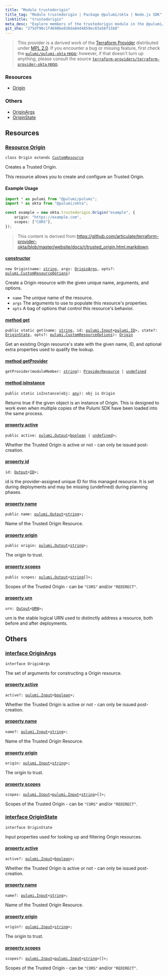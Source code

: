 ```yaml
---
title: "Module trustedorigin"
title_tag: "Module trustedorigin | Package @pulumi/okta | Node.js SDK"
linktitle: "trustedorigin"
meta_desc: "Explore members of the trustedorigin module in the @pulumi/okta package."
git_sha: "275df90c1f4690be038da84d4859ec83a56f15b8"
---
```


<!-- WARNING: this page was generated by a tool. Do not edit it by hand. -->
<!-- To change it, please see https://github.com/pulumi/docs/tree/master/tools/tscdocgen. -->


> This provider is a derived work of the [Terraform Provider](https://github.com/terraform-providers/terraform-provider-okta)
> distributed under [MPL 2.0](https://www.mozilla.org/en-US/MPL/2.0/). If you encounter a bug or missing feature,
> first check the [`pulumi/pulumi-okta` repo](https://github.com/pulumi/pulumi-okta/issues); however, if that doesn't turn up anything,
> please consult the source [`terraform-providers/terraform-provider-okta` repo](https://github.com/terraform-providers/terraform-provider-okta/issues).





<h3>Resources</h3>
<ul class="api">
    <li><a href="#Origin"><span class="symbol resource"></span>Origin</a></li>
</ul>


<h3>Others</h3>
<ul class="api">
    <li><a href="#OriginArgs"><span class="symbol api"></span>OriginArgs</a></li>
    <li><a href="#OriginState"><span class="symbol api"></span>OriginState</a></li>
</ul>


<h2 id="resources">Resources</h2>
<h3 class="pdoc-module-header" id="Origin" data-link-title="Origin">
    <a href="https://github.com/pulumi/pulumi-okta/blob/275df90c1f4690be038da84d4859ec83a56f15b8/sdk/nodejs/trustedorigin/origin.ts#L28">
        Resource <strong>Origin</strong>
    </a>
</h3>

<pre class="highlight"><code><span class='kr'>class</span> <span class='nx'>Origin</span> <span class='kr'>extends</span> <a href='/docs/reference/pkg/nodejs/pulumi/pulumi/#CustomResource'>CustomResource</a></code></pre>

Creates a Trusted Origin.

This resource allows you to create and configure an Trusted Origin.

#### Example Usage



```typescript
import * as pulumi from "@pulumi/pulumi";
import * as okta from "@pulumi/okta";

const example = new okta.trustedorigin.Origin("example", {
    origin: "https://example.com",
    scopes: ["CORS"],
});
```

> This content is derived from https://github.com/articulate/terraform-provider-okta/blob/master/website/docs/r/trusted_origin.html.markdown.

<h4 class="pdoc-member-header" id="Origin-constructor">
<a class="pdoc-child-name" href="https://github.com/pulumi/pulumi-okta/blob/275df90c1f4690be038da84d4859ec83a56f15b8/sdk/nodejs/trustedorigin/origin.ts#L70"> <b>constructor</b></a>
</h4>


<pre class="highlight"><code><span class='kd'></span><span class='kd'>new</span> Origin(name: <span class='kd'><a href='https://developer.mozilla.org/en-US/docs/Web/JavaScript/Reference/Global_Objects/String'>string</a></span>, args: <a href='#OriginArgs'>OriginArgs</a>, opts?: <a href='/docs/reference/pkg/nodejs/pulumi/pulumi/#CustomResourceOptions'>pulumi.CustomResourceOptions</a>)</code></pre>


Create a Origin resource with the given unique name, arguments, and options.

* `name` The _unique_ name of the resource.
* `args` The arguments to use to populate this resource&#39;s properties.
* `opts` A bag of options that control this resource&#39;s behavior.

<h4 class="pdoc-member-header" id="Origin-get">
<a class="pdoc-child-name" href="https://github.com/pulumi/pulumi-okta/blob/275df90c1f4690be038da84d4859ec83a56f15b8/sdk/nodejs/trustedorigin/origin.ts#L37">method <b>get</b></a>
</h4>


<pre class="highlight"><code><span class='kd'>public static </span>get(name: <span class='kd'><a href='https://developer.mozilla.org/en-US/docs/Web/JavaScript/Reference/Global_Objects/String'>string</a></span>, id: <a href='/docs/reference/pkg/nodejs/pulumi/pulumi/#Input'>pulumi.Input</a>&lt;<a href='/docs/reference/pkg/nodejs/pulumi/pulumi/#ID'>pulumi.ID</a>&gt;, state?: <a href='#OriginState'>OriginState</a>, opts?: <a href='/docs/reference/pkg/nodejs/pulumi/pulumi/#CustomResourceOptions'>pulumi.CustomResourceOptions</a>): <a href='#Origin'>Origin</a></code></pre>


Get an existing Origin resource's state with the given name, ID, and optional extra
properties used to qualify the lookup.

<h4 class="pdoc-member-header" id="Origin-getProvider">
<a class="pdoc-child-name" href="https://github.com/pulumi/pulumi-okta/blob/275df90c1f4690be038da84d4859ec83a56f15b8/sdk/nodejs/trustedorigin/origin.ts#L28">method <b>getProvider</b></a>
</h4>


<pre class="highlight"><code><span class='kd'></span>getProvider(moduleMember: <span class='kd'><a href='https://developer.mozilla.org/en-US/docs/Web/JavaScript/Reference/Global_Objects/String'>string</a></span>): <a href='/docs/reference/pkg/nodejs/pulumi/pulumi/#ProviderResource'>ProviderResource</a> | <span class='kd'><a href='https://developer.mozilla.org/en-US/docs/Web/JavaScript/Reference/Global_Objects/undefined'>undefined</a></span></code></pre>

<h4 class="pdoc-member-header" id="Origin-isInstance">
<a class="pdoc-child-name" href="https://github.com/pulumi/pulumi-okta/blob/275df90c1f4690be038da84d4859ec83a56f15b8/sdk/nodejs/trustedorigin/origin.ts#L48">method <b>isInstance</b></a>
</h4>


<pre class="highlight"><code><span class='kd'>public static </span>isInstance(obj: <span class='kd'><a href='https://www.typescriptlang.org/docs/handbook/basic-types.html#any'>any</a></span>): obj is Origin</code></pre>


Returns true if the given object is an instance of Origin.  This is designed to work even
when multiple copies of the Pulumi SDK have been loaded into the same process.

<h4 class="pdoc-member-header" id="Origin-active">
<a class="pdoc-child-name" href="https://github.com/pulumi/pulumi-okta/blob/275df90c1f4690be038da84d4859ec83a56f15b8/sdk/nodejs/trustedorigin/origin.ts#L58">property <b>active</b></a>
</h4>

<pre class="highlight"><code><span class='kd'>public </span>active: <a href='/docs/reference/pkg/nodejs/pulumi/pulumi/#Output'>pulumi.Output</a>&lt;<span class='kd'><a href='https://developer.mozilla.org/en-US/docs/Web/JavaScript/Reference/Global_Objects/Boolean'>boolean</a></span> | <span class='kd'><a href='https://developer.mozilla.org/en-US/docs/Web/JavaScript/Reference/Global_Objects/undefined'>undefined</a></span>&gt;;</code></pre>

Whether the Trusted Origin is active or not - can only be issued post-creation.

<h4 class="pdoc-member-header" id="Origin-id">
<a class="pdoc-child-name" href="https://github.com/pulumi/pulumi-okta/blob/275df90c1f4690be038da84d4859ec83a56f15b8/sdk/nodejs/trustedorigin/origin.ts#L28">property <b>id</b></a>
</h4>

<pre class="highlight"><code><span class='kd'></span>id: <a href='/docs/reference/pkg/nodejs/pulumi/pulumi/#Output'>Output</a>&lt;<a href='/docs/reference/pkg/nodejs/pulumi/pulumi/#ID'>ID</a>&gt;;</code></pre>

id is the provider-assigned unique ID for this managed resource.  It is set during
deployments and may be missing (undefined) during planning phases.

<h4 class="pdoc-member-header" id="Origin-name">
<a class="pdoc-child-name" href="https://github.com/pulumi/pulumi-okta/blob/275df90c1f4690be038da84d4859ec83a56f15b8/sdk/nodejs/trustedorigin/origin.ts#L62">property <b>name</b></a>
</h4>

<pre class="highlight"><code><span class='kd'>public </span>name: <a href='/docs/reference/pkg/nodejs/pulumi/pulumi/#Output'>pulumi.Output</a>&lt;<span class='kd'><a href='https://developer.mozilla.org/en-US/docs/Web/JavaScript/Reference/Global_Objects/String'>string</a></span>&gt;;</code></pre>

Name of the Trusted Origin Resource.

<h4 class="pdoc-member-header" id="Origin-origin">
<a class="pdoc-child-name" href="https://github.com/pulumi/pulumi-okta/blob/275df90c1f4690be038da84d4859ec83a56f15b8/sdk/nodejs/trustedorigin/origin.ts#L66">property <b>origin</b></a>
</h4>

<pre class="highlight"><code><span class='kd'>public </span>origin: <a href='/docs/reference/pkg/nodejs/pulumi/pulumi/#Output'>pulumi.Output</a>&lt;<span class='kd'><a href='https://developer.mozilla.org/en-US/docs/Web/JavaScript/Reference/Global_Objects/String'>string</a></span>&gt;;</code></pre>

The origin to trust.

<h4 class="pdoc-member-header" id="Origin-scopes">
<a class="pdoc-child-name" href="https://github.com/pulumi/pulumi-okta/blob/275df90c1f4690be038da84d4859ec83a56f15b8/sdk/nodejs/trustedorigin/origin.ts#L70">property <b>scopes</b></a>
</h4>

<pre class="highlight"><code><span class='kd'>public </span>scopes: <a href='/docs/reference/pkg/nodejs/pulumi/pulumi/#Output'>pulumi.Output</a>&lt;<span class='kd'><a href='https://developer.mozilla.org/en-US/docs/Web/JavaScript/Reference/Global_Objects/String'>string</a></span>[]&gt;;</code></pre>

Scopes of the Trusted Origin - can be `"CORS"` and/or `"REDIRECT"`.

<h4 class="pdoc-member-header" id="Origin-urn">
<a class="pdoc-child-name" href="https://github.com/pulumi/pulumi-okta/blob/275df90c1f4690be038da84d4859ec83a56f15b8/sdk/nodejs/trustedorigin/origin.ts#L28">property <b>urn</b></a>
</h4>

<pre class="highlight"><code><span class='kd'></span>urn: <a href='/docs/reference/pkg/nodejs/pulumi/pulumi/#Output'>Output</a>&lt;<a href='/docs/reference/pkg/nodejs/pulumi/pulumi/#URN'>URN</a>&gt;;</code></pre>

urn is the stable logical URN used to distinctly address a resource, both before and after
deployments.



<h2 id="apis">Others</h2>
<h3 class="pdoc-module-header" id="OriginArgs" data-link-title="OriginArgs">
    <a href="https://github.com/pulumi/pulumi-okta/blob/275df90c1f4690be038da84d4859ec83a56f15b8/sdk/nodejs/trustedorigin/origin.ts#L137">
        interface <strong>OriginArgs</strong>
    </a>
</h3>

<pre class="highlight"><code><span class='kr'>interface</span> <span class='nx'>OriginArgs</span></code></pre>

The set of arguments for constructing a Origin resource.

<h4 class="pdoc-member-header" id="OriginArgs-active">
<a class="pdoc-child-name" href="https://github.com/pulumi/pulumi-okta/blob/275df90c1f4690be038da84d4859ec83a56f15b8/sdk/nodejs/trustedorigin/origin.ts#L141">property <b>active</b></a>
</h4>

<pre class="highlight"><code><span class='kd'></span>active?: <a href='/docs/reference/pkg/nodejs/pulumi/pulumi/#Input'>pulumi.Input</a>&lt;<span class='kd'><a href='https://developer.mozilla.org/en-US/docs/Web/JavaScript/Reference/Global_Objects/Boolean'>boolean</a></span>&gt;;</code></pre>

Whether the Trusted Origin is active or not - can only be issued post-creation.

<h4 class="pdoc-member-header" id="OriginArgs-name">
<a class="pdoc-child-name" href="https://github.com/pulumi/pulumi-okta/blob/275df90c1f4690be038da84d4859ec83a56f15b8/sdk/nodejs/trustedorigin/origin.ts#L145">property <b>name</b></a>
</h4>

<pre class="highlight"><code><span class='kd'></span>name?: <a href='/docs/reference/pkg/nodejs/pulumi/pulumi/#Input'>pulumi.Input</a>&lt;<span class='kd'><a href='https://developer.mozilla.org/en-US/docs/Web/JavaScript/Reference/Global_Objects/String'>string</a></span>&gt;;</code></pre>

Name of the Trusted Origin Resource.

<h4 class="pdoc-member-header" id="OriginArgs-origin">
<a class="pdoc-child-name" href="https://github.com/pulumi/pulumi-okta/blob/275df90c1f4690be038da84d4859ec83a56f15b8/sdk/nodejs/trustedorigin/origin.ts#L149">property <b>origin</b></a>
</h4>

<pre class="highlight"><code><span class='kd'></span>origin: <a href='/docs/reference/pkg/nodejs/pulumi/pulumi/#Input'>pulumi.Input</a>&lt;<span class='kd'><a href='https://developer.mozilla.org/en-US/docs/Web/JavaScript/Reference/Global_Objects/String'>string</a></span>&gt;;</code></pre>

The origin to trust.

<h4 class="pdoc-member-header" id="OriginArgs-scopes">
<a class="pdoc-child-name" href="https://github.com/pulumi/pulumi-okta/blob/275df90c1f4690be038da84d4859ec83a56f15b8/sdk/nodejs/trustedorigin/origin.ts#L153">property <b>scopes</b></a>
</h4>

<pre class="highlight"><code><span class='kd'></span>scopes: <a href='/docs/reference/pkg/nodejs/pulumi/pulumi/#Input'>pulumi.Input</a>&lt;<a href='/docs/reference/pkg/nodejs/pulumi/pulumi/#Input'>pulumi.Input</a>&lt;<span class='kd'><a href='https://developer.mozilla.org/en-US/docs/Web/JavaScript/Reference/Global_Objects/String'>string</a></span>&gt;[]&gt;;</code></pre>

Scopes of the Trusted Origin - can be `"CORS"` and/or `"REDIRECT"`.

<h3 class="pdoc-module-header" id="OriginState" data-link-title="OriginState">
    <a href="https://github.com/pulumi/pulumi-okta/blob/275df90c1f4690be038da84d4859ec83a56f15b8/sdk/nodejs/trustedorigin/origin.ts#L115">
        interface <strong>OriginState</strong>
    </a>
</h3>

<pre class="highlight"><code><span class='kr'>interface</span> <span class='nx'>OriginState</span></code></pre>

Input properties used for looking up and filtering Origin resources.

<h4 class="pdoc-member-header" id="OriginState-active">
<a class="pdoc-child-name" href="https://github.com/pulumi/pulumi-okta/blob/275df90c1f4690be038da84d4859ec83a56f15b8/sdk/nodejs/trustedorigin/origin.ts#L119">property <b>active</b></a>
</h4>

<pre class="highlight"><code><span class='kd'></span>active?: <a href='/docs/reference/pkg/nodejs/pulumi/pulumi/#Input'>pulumi.Input</a>&lt;<span class='kd'><a href='https://developer.mozilla.org/en-US/docs/Web/JavaScript/Reference/Global_Objects/Boolean'>boolean</a></span>&gt;;</code></pre>

Whether the Trusted Origin is active or not - can only be issued post-creation.

<h4 class="pdoc-member-header" id="OriginState-name">
<a class="pdoc-child-name" href="https://github.com/pulumi/pulumi-okta/blob/275df90c1f4690be038da84d4859ec83a56f15b8/sdk/nodejs/trustedorigin/origin.ts#L123">property <b>name</b></a>
</h4>

<pre class="highlight"><code><span class='kd'></span>name?: <a href='/docs/reference/pkg/nodejs/pulumi/pulumi/#Input'>pulumi.Input</a>&lt;<span class='kd'><a href='https://developer.mozilla.org/en-US/docs/Web/JavaScript/Reference/Global_Objects/String'>string</a></span>&gt;;</code></pre>

Name of the Trusted Origin Resource.

<h4 class="pdoc-member-header" id="OriginState-origin">
<a class="pdoc-child-name" href="https://github.com/pulumi/pulumi-okta/blob/275df90c1f4690be038da84d4859ec83a56f15b8/sdk/nodejs/trustedorigin/origin.ts#L127">property <b>origin</b></a>
</h4>

<pre class="highlight"><code><span class='kd'></span>origin?: <a href='/docs/reference/pkg/nodejs/pulumi/pulumi/#Input'>pulumi.Input</a>&lt;<span class='kd'><a href='https://developer.mozilla.org/en-US/docs/Web/JavaScript/Reference/Global_Objects/String'>string</a></span>&gt;;</code></pre>

The origin to trust.

<h4 class="pdoc-member-header" id="OriginState-scopes">
<a class="pdoc-child-name" href="https://github.com/pulumi/pulumi-okta/blob/275df90c1f4690be038da84d4859ec83a56f15b8/sdk/nodejs/trustedorigin/origin.ts#L131">property <b>scopes</b></a>
</h4>

<pre class="highlight"><code><span class='kd'></span>scopes?: <a href='/docs/reference/pkg/nodejs/pulumi/pulumi/#Input'>pulumi.Input</a>&lt;<a href='/docs/reference/pkg/nodejs/pulumi/pulumi/#Input'>pulumi.Input</a>&lt;<span class='kd'><a href='https://developer.mozilla.org/en-US/docs/Web/JavaScript/Reference/Global_Objects/String'>string</a></span>&gt;[]&gt;;</code></pre>

Scopes of the Trusted Origin - can be `"CORS"` and/or `"REDIRECT"`.

